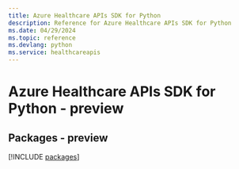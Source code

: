 ```yaml
---
title: Azure Healthcare APIs SDK for Python
description: Reference for Azure Healthcare APIs SDK for Python
ms.date: 04/29/2024
ms.topic: reference
ms.devlang: python
ms.service: healthcareapis
---
```

# Azure Healthcare APIs SDK for Python - preview
## Packages - preview
[!INCLUDE [packages](healthcare-apis-index.md)]